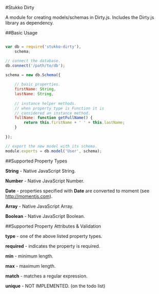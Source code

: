 #Stukko Dirty

A module for creating models/schemas in Dirty.js. Includes the Dirty.js library as dependency.

##Basic Usage

```js

var db = require('stukko-dirty'),
    schema;

// connect the database.
db.connect('/path/to/db');

schema = new db.Schema({
    
    // basic properties.
    firstName: String,
    lastName: String,
    
    // instance helper methods.
    // when property type is Function it is
    // considered an instance method.
    fullName: function getFullName() {
        return this.firstName + ' ' + this.lastName;
    }
    
});

// export the new model with its schema.
module.exports = db.model('User', schema);

```

##Supported Property Types

**String** - Native JavaScript String.

**Number** - Native JavaScript Number.

**Date** - properties specified with **Date** are converted to moment (see http://momentjs.com).

**Array** - Native JavaScript Array.

**Boolean** - Native JavaScript Boolean.



##Supported Property Attributes & Validation

**type** - one of the above listed property types.

**required** - indicates the property is required.

**min** - minimum length.

**max** - maximum length.

**match** - matches a regular expression.

**unique** - NOT IMPLEMENTED. (on the todo list)
